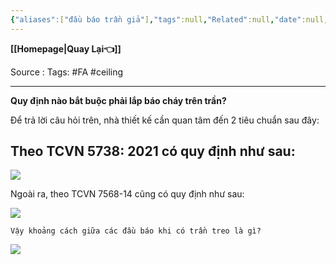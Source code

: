 ```yaml
---
{"aliases":["đầu báo trần giả"],"tags":null,"Related":null,"date":null,"URL":null,"Author":null,"dg-publish":true,"image":null,"permalink":"/ELV/Báo cháy -Fire alarm system/QUY ĐỊNH LẮP BÁO CHÁY TRÊN TRẦN/","dgPassFrontmatter":true,"noteIcon":"2","created":"2024-01-19T09:45:40.120+07:00","updated":"2024-01-19T15:41:41.000+07:00"}
---
```


**[[Homepage\|Quay Lại👈]]**

Source : 
Tags:  #FA #ceiling 

---
**Quy định nào bắt buộc phải lắp báo cháy trên trần?**

Để trả lời câu hỏi trên, nhà thiết kế cần quan tâm đến 2 tiêu chuẩn sau đây:

## Theo TCVN 5738: 2021 có quy định như sau:

![](https://i.imgur.com/L8hpImC.png)


Ngoài ra, theo TCVN 7568-14 cũng có quy định như sau:

![](https://gvsi.vn/images/uploads/thamkhao/cau-hoi-2.png)



```ad-question
Vậy khoảng cách giữa các đầu báo khi có trần treo là gì?
```
![](https://i.imgur.com/BzGfCjI.png)



